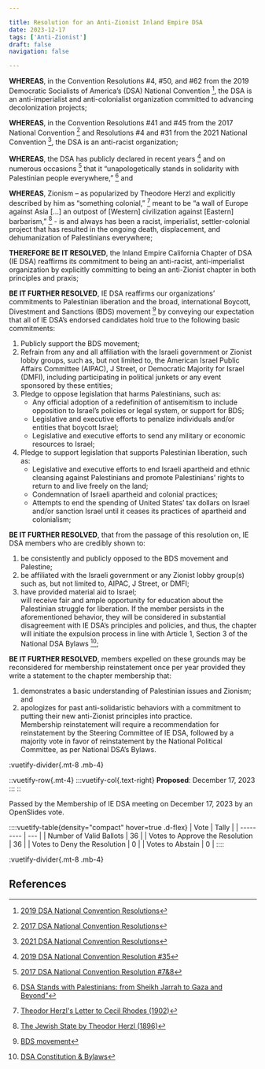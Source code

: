 ```yaml
---

title: Resolution for an Anti-Zionist Inland Empire DSA
date: 2023-12-17
tags: ['Anti-Zionist']
draft: false
navigation: false

---
```


**WHEREAS**,  in the Convention Resolutions #4, #50, and #62 from the 2019 Democratic Socialists of America’s (DSA) National Convention [^1], the DSA is an anti-imperialist and anti-colonialist organization committed to advancing decolonization projects;  

**WHEREAS**, in the Convention Resolutions #41 and #45 from the 2017 National Convention [^2]  and Resolutions #4 and #31 from the 2021 National Convention [^3], the DSA is an anti-racist organization;  

**WHEREAS**, the DSA has publicly declared in recent years [^4] and on numerous occasions [^5] that it “unapologetically stands in solidarity with Palestinian people everywhere,” [^6] and  

**WHEREAS**, Zionism – as popularized by Theodore Herzl and explicitly described by him as “something colonial,” [^7] meant to be “a wall of Europe against Asia […] an outpost of [Western] civilization against [Eastern] barbarism,” [^8] - is and always has been a racist, imperialist, settler-colonial project that has resulted in the ongoing death, displacement, and dehumanization of Palestinians everywhere;  

**THEREFORE BE IT RESOLVED**, the Inland Empire California Chapter of DSA (IE DSA) reaffirms its commitment to being an anti-racist, anti-imperialist organization by explicitly committing to being an anti-Zionist chapter in both principles and praxis;

**BE IT FURTHER RESOLVED**, IE DSA reaffirms our organizations’ commitments to Palestinian liberation and the broad, international Boycott, Divestment and Sanctions (BDS) movement [^9] by conveying our expectation that all of IE DSA’s endorsed candidates hold true to the following basic commitments:  
1. Publicly support the BDS movement;  
2. Refrain from any and all affiliation with the Israeli government or Zionist lobby groups, such as, but not limited to, the American Israel Public Affairs Committee (AIPAC), J Street, or Democratic Majority for Israel (DMFI), including participating in political junkets or any event sponsored by these entities;  
3. Pledge to oppose legislation that harms Palestinians, such as:  
    * Any official adoption of a redefinition of antisemitism to include opposition to Israel’s policies or legal system, or support for BDS;  
    * Legislative and executive efforts to penalize individuals and/or entities that boycott Israel;  
    * Legislative and executive efforts to send any military or economic resources to Israel;  
4. Pledge to support legislation that supports Palestinian liberation, such as:  
   * Legislative and executive efforts to end Israeli apartheid and ethnic cleansing against Palestinians and promote Palestinians’ rights to return to and live freely on the land;  
   * Condemnation of Israeli apartheid and colonial practices;  
   * Attempts to end the spending of United States’ tax dollars on Israel and/or sanction Israel until it ceases its practices of apartheid and colonialism;  

**BE IT FURTHER RESOLVED**, that from the passage of this resolution on, IE DSA members  who are credibly shown to:  
1. be consistently and publicly opposed to the BDS movement and Palestine;  
2. be affiliated with the Israeli government or any Zionist lobby group(s) such as, but not limited to, AIPAC, J Street, or DMFI;  
3. have provided material aid to Israel;  
will receive fair and ample opportunity for education about the Palestinian struggle for liberation. If the member persists in the aforementioned behavior, they will be considered in substantial disagreement with IE DSA’s principles and policies, and thus, the chapter will initiate the expulsion process in line with Article 1, Section 3 of the National DSA Bylaws [^10];  

**BE IT FURTHER RESOLVED**, members expelled on these grounds may be reconsidered for membership reinstatement once per year provided they write a statement to the chapter membership that:  
1. demonstrates a basic understanding of Palestinian issues and Zionism; and  
2. apologizes for past anti-solidaristic behaviors with a commitment to putting their new anti-Zionist principles into practice.  
Membership reinstatement will require a recommendation for reinstatement by the Steering Committee of IE DSA, followed by a majority vote in favor of reinstatement by the National Political Committee, as per National DSA’s Bylaws.

:vuetify-divider{.mt-8 .mb-4}

::vuetify-row{.mt-4}
    :::vuetify-col{.text-right}
    **Proposed**: December 17, 2023
    :::
::

Passed by the Membership of IE DSA meeting on December 17, 2023 by an OpenSlides vote.  

::::vuetify-table{density="compact" hover=true .d-flex}
| Vote | Tally |
| --------- | --- |
| Number of Valid Ballots | 36 |
| Votes to Approve the Resolution | 36 |
| Votes to Deny the Resolution | 0 |
| Votes to Abstain | 0 |
::::

:vuetify-divider{.mt-8 .mb-4}

## References

[^1]: [2019 DSA National Convention Resolutions](https://www.dsausa.org/files/2019/06/2019-Resolutions-Approved.pdf)  
[^2]: [2017 DSA National Convention Resolutions](https://d3n8a8pro7vhmx.cloudfront.net/dsausa/pages/4039/attachments/original/1510787414/Public_Document_of_2017_Convention_Resolutions.pdf?1510787414#page9)  
[^3]: [2021 DSA National Convention Resolutions](https://convention2021.dsausa.org/2021-dsa-convention-resolutions/#P1D)  
[^4]: [2019 DSA National Convention Resolution #35](https://bdsmovement.net/news/democratic-socialists-america-commit-national-bds-organizing)  
[^5]: [2017 DSA National Convention Resolution #7&8](https://d3n8a8pro7vhmx.cloudfront.net/dsausa/pages/4039/attachments/original/1510787414/Public_Document_of_2017_Convention_Resolutions.pdf?1510787414#page10)  
[^6]: [DSA Stands with Palestinians: from Sheikh Jarrah to Gaza and Beyond”](https://www.dsausa.org/statements/dsa-stands-with-palestinians-from-sheikh-jarrah-to-gaza-and-beyond/)  
[^7]: [Theodor Herzl's Letter to Cecil Rhodes (1902)](https://decolonizepalestine.com/myth/zionism-is-not-colonialism-just-jewish-self-determination/)  
[^8]: [The Jewish State by Theodor Herzl (1896)](https://www.gutenberg.org/files/25282/25282-h/25282-h.htm)  
[^9]: [BDS movement](https://bdsmovement.net/what-is-bds)  
[^10]: [DSA Constitution & Bylaws](https://www.dsausa.org/about-us/constitution/#P1A)  
